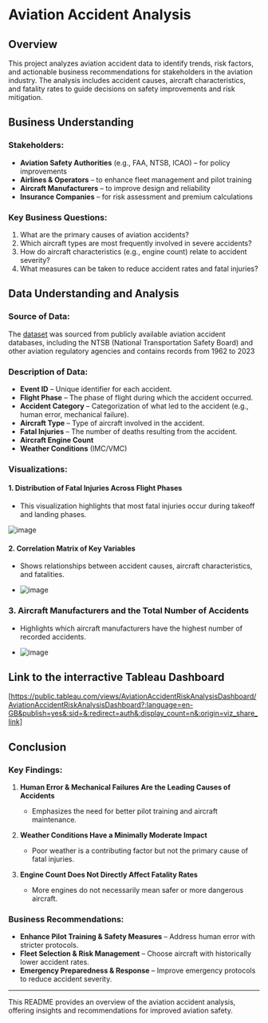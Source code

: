 # Aviation Accident Analysis

## Overview
This project analyzes aviation accident data to identify trends, risk factors, and actionable business recommendations for stakeholders in the aviation industry. The analysis includes accident causes, aircraft characteristics, and fatality rates to guide decisions on safety improvements and risk mitigation.

## Business Understanding
### Stakeholders:
- **Aviation Safety Authorities** (e.g., FAA, NTSB, ICAO) – for policy improvements
- **Airlines & Operators** – to enhance fleet management and pilot training
- **Aircraft Manufacturers** – to improve design and reliability
- **Insurance Companies** – for risk assessment and premium calculations

### Key Business Questions:
1. What are the primary causes of aviation accidents?
2. Which aircraft types are most frequently involved in severe accidents?
3. How do aircraft characteristics (e.g., engine count) relate to accident severity?
4. What measures can be taken to reduce accident rates and fatal injuries?

## Data Understanding and Analysis
### Source of Data:
The [dataset](https://www.kaggle.com/datasets/khsamaha/aviation-accident-database-synopses) was sourced from publicly available aviation accident databases, including the NTSB (National Transportation Safety Board) and other aviation regulatory agencies and contains records from 1962 to 2023

### Description of Data:
- **Event ID** – Unique identifier for each accident.
- **Flight Phase** – The phase of flight during which the accident occurred.
- **Accident Category** – Categorization of what led to the accident (e.g., human error, mechanical failure).
- **Aircraft Type** – Type of aircraft involved in the accident.
- **Fatal Injuries** – The number of deaths resulting from the accident.
- **Aircraft Engine Count**
- **Weather Conditions** (IMC/VMC)

### Visualizations:
#### 1. **Distribution of Fatal Injuries Across Flight Phases**
   - This visualization highlights that most fatal injuries occur during takeoff and landing phases.

![image](https://github.com/user-attachments/assets/97486aef-d246-4dec-b2ed-776a1784e8c1)

   
#### 2. **Correlation Matrix of Key Variables**
   - Shows relationships between accident causes, aircraft characteristics, and fatalities.

   - ![image](https://github.com/user-attachments/assets/b61e0bd7-1424-44c8-b8e1-c6289758688e)

   
### 3. **Aircraft Manufacturers and the Total Number of Accidents**
   - Highlights which aircraft manufacturers have the highest number of recorded accidents.

   - ![image](https://github.com/user-attachments/assets/0a9d115f-65bf-403a-80a1-52bbbd40d28b)

## Link to the interractive Tableau Dashboard
[https://public.tableau.com/views/AviationAccidentRiskAnalysisDashboard/AviationAccidentRiskAnalysisDashboard?:language=en-GB&publish=yes&:sid=&:redirect=auth&:display_count=n&:origin=viz_share_link]


## Conclusion
### Key Findings:
1. **Human Error & Mechanical Failures Are the Leading Causes of Accidents**
   - Emphasizes the need for better pilot training and aircraft maintenance.

2. **Weather Conditions Have a Minimally Moderate Impact**
   - Poor weather is a contributing factor but not the primary cause of fatal injuries.

3. **Engine Count Does Not Directly Affect Fatality Rates**
   - More engines do not necessarily mean safer or more dangerous aircraft.

### Business Recommendations:
- **Enhance Pilot Training & Safety Measures** – Address human error with stricter protocols.
- **Fleet Selection & Risk Management** – Choose aircraft with historically lower accident rates.
- **Emergency Preparedness & Response** – Improve emergency protocols to reduce accident severity.

---
This README provides an overview of the aviation accident analysis, offering insights and recommendations for improved aviation safety.

